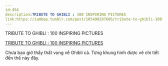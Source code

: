 ```yaml
---
id:454
description:TRIBUTE TO GHIBLI : 100 INSPIRING PICTURES
link:https://iambep.tumblr.com/post/105490297606/tribute-to-ghibli-100-inspiring-pictures
---
```


TRIBUTE TO GHIBLI : 100 INSPIRING PICTURES

[TRIBUTE TO GHIBLI : 100 INSPIRING PICTURES](http://www.itsartmag.com/features/tribute-to-ghibli-100-inspiring-stills/)

Chưa bao giờ thấy thất vọng về Ghibli cả. Từng khung hình được vẽ chi tiết
đến thế này đây.